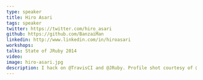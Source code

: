 ```yaml
---
type: speaker
title: Hiro Asari
tags: speaker
twitter: https://twitter.com/hiro_asari
github: https://github.com/BanzaiMan
linkedin: http://www.linkedin.com/in/hiroasari
workshops:
talks: State of JRuby 2014
video: 
image: hiro-asari.jpg
description: I hack on @TravisCI and @JRuby. Profile shot courtesy of @j3.
---
```


